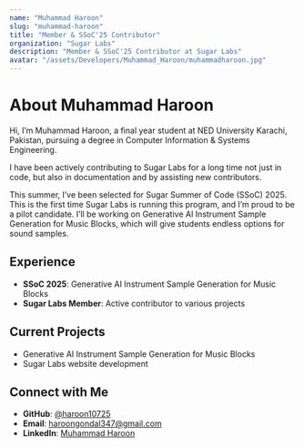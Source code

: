 ```yaml
---
name: "Muhammad Haroon"
slug: "muhammad-haroon"
title: "Member & SSoC'25 Contributor"
organization: "Sugar Labs"
description: "Member & SSoC'25 Contributor at Sugar Labs"
avatar: "/assets/Developers/Muhammad_Haroon/muhammadharoon.jpg"
---
```


<!--markdownlint-disable-->

# About Muhammad Haroon

Hi, I’m Muhammad Haroon, a final year student at NED University Karachi, Pakistan, pursuing a degree in Computer Information & Systems Engineering.

I have been actively contributing to Sugar Labs for a long time not just in code, but also in documentation and by assisting new contributors.

This summer, I’ve been selected for Sugar Summer of Code (SSoC) 2025. This is the first time Sugar Labs is running this program, and I’m proud to be a pilot candidate. I’ll be working on Generative AI Instrument Sample Generation for Music Blocks, which will give students endless options for sound samples.

## Experience

- **SSoC 2025**: Generative AI Instrument Sample Generation for Music Blocks
- **Sugar Labs Member**: Active contributor to various projects

## Current Projects

- Generative AI Instrument Sample Generation for Music Blocks
- Sugar Labs website development

## Connect with Me

- **GitHub**: [@haroon10725](https://github.com/haroon10725)
- **Email**: [haroongondal347@gmail.com](mailto:haroongondal347@gmail.com)
- **LinkedIn**: [Muhammad Haroon](https://www.linkedin.com/in/muhammad-haroon-7003b923b/)